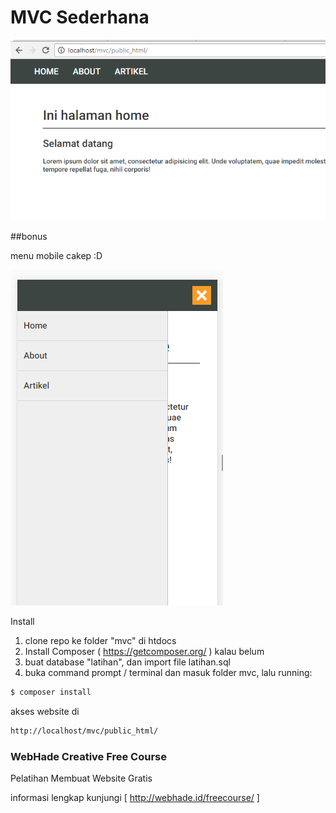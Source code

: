 # MVC Sederhana

![alt text](https://github.com/inuvalogic/mvcsederhana/raw/master/preview/sc1.png "Kalo berhasil install")

##bonus

menu mobile cakep :D

![alt text](https://github.com/inuvalogic/mvcsederhana/raw/master/preview/sc2.png "menu mobile cakep")

Install

1. clone repo ke folder "mvc" di htdocs
2. Install Composer ( https://getcomposer.org/ ) kalau belum
3. buat database "latihan", dan import file latihan.sql
4. buka command prompt / terminal dan masuk folder mvc, lalu running:

```sh
$ composer install
```

akses website di

```sh
http://localhost/mvc/public_html/
```


### WebHade Creative Free Course

Pelatihan Membuat Website Gratis

informasi lengkap kunjungi [ http://webhade.id/freecourse/ ]